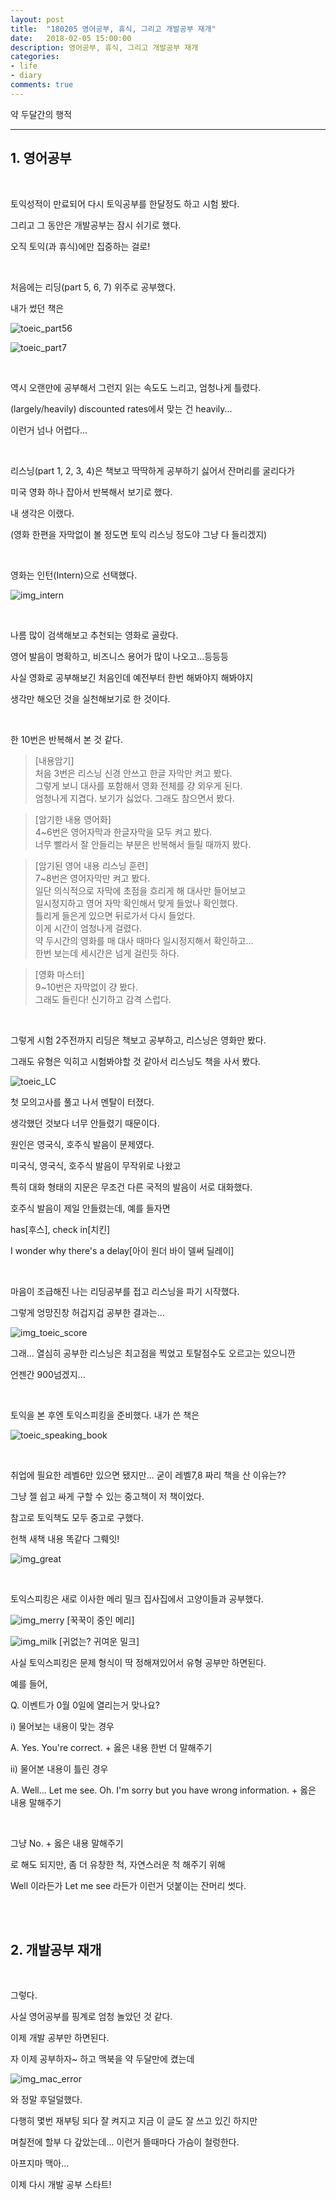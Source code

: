 ```yaml
---
layout: post
title:  "180205 영어공부, 휴식, 그리고 개발공부 재개"
date:   2018-02-05 15:00:00
description: 영어공부, 휴식, 그리고 개발공부 재개
categories:
- life
- diary
comments: true
---
```


약 두달간의 행적

---

## 1. 영어공부

<br>

토익성적이 만료되어 다시 토익공부를 한달정도 하고 시험 봤다.

그리고 그 동안은 개발공부는 잠시 쉬기로 했다.

오직 토익(과 휴식)에만 집중하는 걸로!

<br>

처음에는 리딩(part 5, 6, 7) 위주로 공부했다.

내가 썼던 책은 

![toeic_part56](https://lh3.googleusercontent.com/9qdedXtoHYp9Zv7W-OWKdtTH9HxerW64lTZ7Tvx-kwvOwi9JtV9Erwys9rOy0oP31d0u4I2GTdBcWY5TInwsuXBmWSPA-JdgFsMk7-g-6aosXVp4kzdXDliS2ChZx2vKJMdZRPVCgMYD3DZ_jdJR458Hvbh3S71v2Wt8UuV5ogL_20TeZtgRkNRH-voZXLovI227wkh0LVziQpRE6YLqv0HMhC-UoHArV-1qaVOudFrGa09LZkk5_nXeF4Ni9OAoLHQFiG5NDNSyFbBQsWZA8bTy_JGLCDrDQc455TSZ5ytP4u4oo1q3G8GRmMMqW-EvC8YJ7gPoRJpthMKAJpkAzSGzdjm9ypGNMDYlvfgEC7UV6Z4Rt_VyTmR7zKOayz-ZC_jhcoWFrQuqJxHNJqIVqD87G-s3wiNm9rKwRHxQugll4KEjKy8rF7B_PERPuTwko-P0kyiSDwJSqx_yqkAJ_IYtGw0K9VByD9GSelICbR6g7ZYU1MaDQc34b920A_x9rCWbzUtzanmrKNdzvnj9BNcPlQD-Rq4hbT_xSq5VTQQlJt7iGJam3LLU3ymkIkZkb5ejNM6aNVek2QXmj75zJb4i3PcQUEgC99MwxCA=w293-h400-no)

![toeic_part7](https://lh3.googleusercontent.com/HMIvs8rTKJFotIrNRQ8BLI-m9yCWkMaat87eC_LLpcRBr11jzPEyJYKYoTkM3M9HR8Xi49MP8fMIGr96lSHtSvqj8T_ixBzDXqHUmqfKCvxab_jA7JshcFb799LUnUoksweLnPeFxCOQTwhr0JbgGhMaysalHL5knJf8J5gu2jTIPGNvhC5Q7HJtLFZCjmwL37ITIs6AKhMkPIzSTOqIioDmWLSLV6tbc0yJ0OlxOdTbfzYI-Z4Jzz80PPxpBxasofW4Tpwvj-nuun1UypHDvy9nTlUpgIyupwG6hwZ89brE80M8rcn3ydwYm7apiW6Q0foKt9pj8ubPshRLmX7ry354A3hJrdKJOwyFKm_qK49ZVk3toS2I1ktqlmodtLcY_hyP7N6jY1Szc459-QShIJLt_qE9BSlUVvqYD3YWFiY3kmNORvi44oIK1tOG4ArjIAkJuyH2OYr3kWND6zvcLy7zIxhR3CueUnnro7HEleo100RwXqQn28Yw8dlD96MU0JWcwqfjZntbFkEP4JHpn8zSkD2yWSYYGIaMXtMFKER4Nkecsq_3XJ89a2vmuxbg-2V9G1J3W9pgqP21searYrbONkzQ3aqWxjezPDc=w287-h400-no)

<br>

역시 오랜만에 공부해서 그런지 읽는 속도도 느리고, 엄청나게 틀렸다.

(largely/heavily) discounted rates에서 맞는 건 heavily...

이런거 넘나 어렵다...

<br>

리스닝(part 1, 2, 3, 4)은 책보고 딱딱하게 공부하기 싫어서 잔머리를 굴리다가

미국 영화 하나 잡아서 반복해서 보기로 했다.

내 생각은 이랬다.

(영화 한편을 자막없이 볼 정도면 토익 리스닝 정도야 그냥 다 들리겠지)

<br>

영화는 인턴(Intern)으로 선택했다.

![img_intern](https://lh3.googleusercontent.com/8r4Vq1DKN12dcODJejd7Bg3gMbN7OAyf89rVzV991HZPQM5saey7DC3g6bV914vJaY3h-QLS2AudTes7fiNxq2-jzGC9BbfRe0V3f2fogM1GxbjzgPak7GdLt5JJ7KPjM6ao9nC8oP-bP-ArgwtFn3tqjAzKxn14X8957p7yPgeTIGokePaYYn4oCuZvzJUY8MnhOemK2XOuHXsIoZGba_q_IhfgSiDVPo6rACLnVDzjVujpzdeuB7f1Z5Za_4D6KMxb7zkC9KXVEPazwjuKYjDIdJ2ULj6Gb-ScxXuryM005LByAvFAtj63HwBS37LAxvByEVPXq3Pm2TceJEH3S5xBPs_wACDqgPo71I6_i22anlimH53i7mtOWmv5AXtY25VcJA9Wi9hWOR9pU9OQaA63dcVSv1WwAzEkb4d1vWs2BR2f06mDa-zXRlosDDhiu66L-bDduc6LwMvYixDIgks-E4nUmoA4elWqdMXuz8s19bzP2IxGpmU0VUlY_k_EwJN1fyUMQWVYOua8cG4z0yBCBJ1B4-YcyySCH6zFT71J2WCvYsLRilq-aKPtoR2lizwe5qvNrArrTwaQ1fxKr6chFnnb8IT5MFfgW41FBA=w266-h394-no)

<br>

나름 많이 검색해보고 추천되는 영화로 골랐다.

영어 발음이 명확하고, 비즈니스 용어가 많이 나오고...등등등

사실 영화로 공부해보긴 처음인데 예전부터 한번 해봐야지 해봐야지

생각만 해오던 것을 실천해보기로 한 것이다.

<br>

한 10번은 반복해서 본 것 같다.

>[내용암기]<br>
처음 3번은 리스닝 신경 안쓰고 한글 자막만 켜고 봤다.<br>
그렇게 보니 대사를 포함해서 영화 전체를 걍 외우게 된다.<br>
엄청나게 지겹다. 보기가 싫었다. 그래도 참으면서 봤다.<br>

>[암기한 내용 영어화]<br>
4~6번은 영어자막과 한글자막을 모두 켜고 봤다.<br>
너무 빨라서 잘 안들리는 부분은 반복해서 들릴 때까지 봤다.<br>

>[암기된 영어 내용 리스닝 훈련]<br>
7~8번은 영어자막만 켜고 봤다.<br>
일단 의식적으로 자막에 초점을 흐리게 해 대사만 들어보고<br>
일시정지하고 영어 자막 확인해서 맞게 들었나 확인했다.<br>
틀리게 들은게 있으면 뒤로가서 다시 들었다.<br>
이게 시간이 엄청나게 걸렸다.<br>
약 두시간의 영화를 매 대사 때마다 일시정지해서 확인하고...<br>
한번 보는데 세시간은 넘게 걸린듯 하다.<br>

>[영화 마스터]<br>
9~10번은 자막없이 걍 봤다.<br>
그래도 들린다! 신기하고 감격 스럽다.<br>

<br>

그렇게 시험 2주전까지 리딩은 책보고 공부하고, 리스닝은 영화만 봤다.

그래도 유형은 익히고 시험봐야할 것 같아서 리스닝도 책을 사서 봤다.

![toeic_LC](https://lh3.googleusercontent.com/5GOToWo4Q8KFyjmfYI3WsPY7CQvZp-vly779EWMe1nzzl4Jay66BFvc9Cs5JDzD3Z_CNU8JsHNeRw1oEBCltVJQPEbhgI5FdlJyxo-IXVREbjM8r3SpcUbREpcN8lsm7AzXog4LEW_j5rqMFpraCWMQ2nJJQyeXqPkk0k8BDItGfmvLDpJbhUFE4NsrTnUo9D_2zz9KCuFocbchHMfAkOhxCNotOk39kf-UIThHVhlPCW41Gz-iRg2HhnlbQqgJZNrNXo4CDSBsPEJRnIDwECWrGka1vH06hpnOpLI4ZE8dVbWpa90_-UYVu3bqPtSAAK3OAMlANUv2mKXxa0QmdwYtUXWKfu0XCb1kqNdINf4mxY0QduJEHsPSS9a4Hvjdp_EhXk7sdwH5i2iwb0iP7ELK4gPKyR-UWvAgkq1ioeJvKM4sAjz74YYjGZqx3dYfn9FTfALvZsjmXr-DIAaf_m-OV618J0ayqGL2r-vOAGA-zXU33j3XYAGTYLeigCNbT7l4MjhFavsXkbx8FEf1ZpAyx9qFawNNPNDGmrhbXm8ielD5iF8xfGviTZCZ85n2OXW56941DRyLqyDwXBi9qX7Gq1ApSQGpe0QAwavE=w877-h1200-no)

첫 모의고사를 풀고 나서 멘탈이 터졌다.

생각했던 것보다 너무 안들렸기 때문이다.

원인은 영국식, 호주식 발음이 문제였다.

미국식, 영국식, 호주식 발음이 무작위로 나왔고

특히 대화 형태의 지문은 무조건 다른 국적의 발음이 서로 대화했다.

호주식 발음이 제일 안들렸는데, 예를 들자면

has[후스], check in[치킨]

I wonder why there's a delay[아이 원더 바이 델써 딜레이]

<br>

마음이 조급해진 나는 리딩공부를 접고 리스닝을 파기 시작했다.

그렇게 엉망진창 허겁지겁 공부한 결과는...

![img_toeic_score](https://lh3.googleusercontent.com/xGEEQgUuL4ge_-7ETLYdqaytekRobQjcRIw57gZpY9ziqZuaPyKAI_Dhln-WyGWvz91QdwloEevw8kAwbXt2BwviJjfvR1dzsayJm_kIFDGZn7SXSDs8stDzqS5XXUHgRlJaOmi2Cbr3Ymi8fFXupaJB5M4_1t_JVSCk7-_5OheprM03Scp3czzMZhinEFkdwV04keJKMOIHF3ipHMAiDOP3gThnkrBhsXznCmhwYZp6kHBoQE_14NGRC6-cca6LgnRz6oNV4h6aYmF07EQQUiKK6ZpTdh4qr9nq9YfpHkvvQQ0gI7pIpd8q4nmhwRmRQVXW8TnTfKm6znqX9PdOXfVv85MnsXppZJ83FJuTOLXmfQxbPtayAiPz0pmTT4PA65A838Rq3atozA-HjYMbhSj6OMwnv48MZxKHjrVLlqicZBnuh1oZHM-CEVfPY45wZ9uGa6LefeyTvRZkEL3c_aVqrR9JzupCwveEdYl8J978QbdEUaUfgQdJpgsu8DT3vQWc1v6DYQIr6UhHFK1_PGyVjYuM5N_Akl8oukV6NTjvzGe6Fyr41_Nun5e2LD5zF9YiOuzsea08X1nor8WTzkEs7s-64ryksukOIMU=w936-h1662-no)

그래... 열심히 공부한 리스닝은 최고점을 찍었고 토탈점수도 오르고는 있으니깐

언젠간 900넘겠지...

<br>

토익을 본 후엔 토익스피킹을 준비했다. 내가 쓴 책은

![toeic_speaking_book](https://lh3.googleusercontent.com/9o0-reKvhrbA1RR593OlZEvZa1EY0oqMwbdcigDqOha58yLMvr43y2Zss2BSrL8OzIX3zvgoCuc2PQQ8S4TX80krm39Emq_oAd1eu06ATiqDys-Y175-IyjMLU71PjYuV2-1GWLsBA95-oLZC1Q50KcESg20EJ247DZpe1jCZeRULbPFq59T62YusaiFeZcMJ4uuXb2HLB2OGRWlBO7m-FEX_fp_FvO2OWRZQpidM9W9_EJ0lVLjsdiL9JT2FYjSrsvVdQmB6__xgsNaTOqtGc1PcoADxBaE_K618NK3GJ888JD55333IIPIiOwpROkHAno_X3wvZU64VCfF_rG6pPn4G66KEVHkQQ4hje7MDr-uQd7JF_r1U3m91L_3tRmP1G3TVJJUhC0UksJFf90X5qeFRZ1VeUA6ZLC2taarQlq950b0XVKPHZ8cbIpqu1egrpRtHy1EFAhHzEJddO-0C3kJdJwv-7xLprRT8m2MxjKATE1g-ReXKl2dnVS1mBn0mquzran0dJlCM-XHtexTo0Wyupe8ccOm7bYbkp94ZD_gOnXFFXsdyyZJtMyT3CwTqCiyjtabwk8WXAMyyKUDRyLIe7QOS75IDVC5Qb4=w877-h1200-no)

<br>

취업에 필요한 레벨6만 있으면 됐지만... 굳이 레벨7,8 짜리 책을 산 이유는??

그냥 젤 쉽고 싸게 구할 수 있는 중고책이 저 책이었다.

참고로 토익책도 모두 중고로 구했다.

헌책 새책 내용 똑같다 그뤠잇!

![img_great](https://lh3.googleusercontent.com/T0p7vP88SnPQqXLokVKLGi-OeQNft0WbtT6ATYBjWypn9dkc9G5QWfgWd_2fewRGwA6H6rWfHKjR6Qz3ay-rlGpvrvuF-2ylmuTKFnSI-IbhbURsK74C0TKRfrCrv98F_Uex0zA0uydg7GCMsU0dULJWeeSpWlxYxHuVcTthidaE6juaVaEq0w7nneMz-PclGSHu_ld3_EvD4ukyDcIqX_E2jaoscTjJk6XX13Kack-DEs-cN-hfYa_2p5Aq5XxObLRnNLEBTIrRRYcTktSk8ShRVv4MpJ6FDTXYZFgkMkNNsM71Nyb6zvLsKCywkOnuFcYuDroPEajBdOoaRqoWLkOie7QDRCLqHG1FHcNT3OrfzqNVxJkfRN97gJBOBUNTEsdWwKgtReNkF6smxOChkkisWlndgA0WHWwchRjRH4FMGh-YOLTbC05ev1BiF_fPeJh-hLFGRxD0spmePMIK4Cem7GCHa7BpAwf1nh1-XNdxWdTxLJjdfKao_56nSaA3qMeSp2genAYbgiBRofxuWJtQ4TvssxirGrpEZci4Au6043B-6bSi0X57e1Dj04FeLAh7gO6zG2C76jZwpyz0ZE-K8T4kFCZURqexS7E=w640-h304-no)

<br>

토익스피킹은 새로 이사한 메리 밀크 집사집에서 고양이들과 공부했다.

![img_merry](https://lh3.googleusercontent.com/e-kllTiISG18inBd8JMCLG5fHsgU43SvuxtYkleKYxiaMkOUSMFzCU9QgUP-86pvL5ZzHb7clWumHUUqNFPqLCSgNyXHHSki8Jqmn_5FZmtfSXkMWTxIFl2eMq5d-3FUADpvYOb1MQP4CE9Ha3tFFDpfkHYQdDNe-OptRl5xjxjRs3q9T3GVtDV8VTdGA2gGzdC7k4BILm233QID80RHjBr4ye4LmWH3vdYbcFwQSS6T1UTtUVyQYyWexdLt5BboiuoFFyo4U9zzAxq_zfSkb33PRU4y4O3RS4w0RTxDshWX2C4a4vQTXOnsGvxAl-opgakTu-RMeSsNo6Ar4Xn_g6jrC6jsR0m9TsbqDzj9bgOH-_SMDrJ5eOvM-VBBXCFv-2FxX56_ouTapfc0_Key2EeK18IYR1taAijdHTBiu0gARwlpxpMtiL6Ksp-OrpfRQMGGlfrfHNVVCagGn8EFuG-gOCRFIN-B_wpdBH8zrj9FTwCjddVL2s2XKUGjS0pIouRCiMtcc0mdo_C558Bn-1naEUFvipXm3NuqckKNPjhQbAG9VnF9wFyzAMiPKaSkVA1WxEw4ehWrRVyH75CIqlHia1YoT9LYwR8V-Qs=w2216-h1662-no)
[꾹꾹이 중인 메리]

![img_milk](https://lh3.googleusercontent.com/rab6wY2RyCmWLRkOdZP6ou7pvsn6xI3RD8P99NKoDYznbyoOuKf-XHc6higk6GoezlEk_TBCte9ONoBZjFntaNYE23o-74EFHtU348WSQEbZZh_S658T7NWwp1epOZc68kBfs0Pad8y1V42_Ailw9gNLZDlkralgWFcKMaUlH6O_CN4WlQhTOsrdqKFpA02wAPdCjUY9KAvkTsnBgexfE-of06KWlLkrETy11BXSwzDGLwnPQTV6Fmr0QVU91h8nr1y40g2uyZSynxDhdfoKfd0oVC9P9lgGoyM-qUB_zz766INCbFQc8mMaPqHxKgT5gGJJ1C2XvRRmNu_v7v4c6FBhdUycDXjaLrXbbbWKfgCkJVJbvaugkAg_vpPMYAKEUfWPWSNOw1KjFZyqKfbYfTAlbs56lf1PEIQ64ObLVAIazugm1G54gmQIwLUQ1BUnxX_3lxDlQFD998mkN0ADEA7lklbD13Ooi1qeDNeAJHDfVKjoD7CpMI_CYTrVewGZt6uPSfsz4i-6hz5Xcrl0OLibPiIkXXybT1hWiFnMMEbozrxHmeMjJ4rceF6bTl7tU24HsLr67Czc-ITCAvgBH_BP3ncOsjgvmmdtE14=w1248-h1662-no)
[귀없는? 귀여운 밀크]

사실 토익스피킹은 문제 형식이 딱 정해져있어서 유형 공부만 하면된다.

예를 들어,

Q. 이벤트가 0월 0일에 열리는거 맞나요?

i) 물어보는 내용이 맞는 경우

A. Yes. You're correct. + 옳은 내용 한번 더 말해주기

ii) 물어본 내용이 틀린 경우

A. Well... Let me see. Oh. I'm sorry but you have wrong information. + 옳은 내용 말해주기

<br>

그냥 No. + 옳은 내용 말해주기

로 해도 되지만, 좀 더 유창한 척, 자연스러운 척 해주기 위해

Well 이라든가 Let me see 라든가 이런거 덧붙이는 잔머리 썻다.

<br>
<br>

## 2. 개발공부 재개

<br>

그렇다.

사실 영어공부를 핑계로 엄청 놀았던 것 같다.

이제 개발 공부만 하면된다.

자 이제 공부하자~ 하고 맥북을 약 두달만에 켰는데

![img_mac_error](https://lh3.googleusercontent.com/X7GgvJFfQ3WVErtJMrawj4W2mV-Y03D9ffGojzbp5uM1W0kELBBVV1nEldyKMTgjAHRlvDLauSymfXGRjoZKMkOmcpFKFNM1jmWf3Q2N3cjcA5ajIK6ln8S8DlEHEohHqDp-00k-8Uim317uUeD1MFpx6xZEAFSUd-kdc9tIATfgqL5PpPx1t0SSbVIw_AvxiWlPjNF38vrDZ-yqG3V1hZrgiOFCb_MnfQOHbxj0xNtxXHVxPKdz3i74aLr8S7Xp8Mrb4nZtWPUqN6aPHoo9dYYkKxAsSu0K_XDC4cPQxVWGMDAkrM_bEghJpdCPSKTLhu12aukVm2skxBGMSA8Prep2OX02GBeneel30UK9agvZJD7gRNilXkq0KC1eK_m3bxs58wOMhijeDdscbHUdXM7OtNcPMxHRBAxE1z4yLt_NX0kWEtzA2ZXUs9By9s-OlnV6ju0OVpgbaOngjEQLnduconL9W3gMnZf4nbxSNnBC-AwIQgEuSxUik-tjrEraQRt2zB6LzPRTxdJcp64X1DMtp4Yb9Z0z9uj7X87vMba30eCd3b24e5IhSTE1IeMVQB-dEs4cg41TloJG2wxFLUj7Giqdhbeu9XKLFis=w2216-h1664-no)

와 정말 후덜덜했다.

다행히 몇번 재부팅 되다 잘 켜지고 지금 이 글도 잘 쓰고 있긴 하지만

며칠전에 할부 다 갚았는데... 이런거 뜰때마다 가슴이 철렁한다.

아프지마 맥아...

이제 다시 개발 공부 스타트!